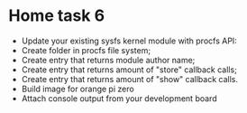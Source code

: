 # Home task 6
* Update your existing sysfs kernel module with procfs API:
* Create folder in procfs file system;
* Create entry that returns module author name;
* Create entry that returns amount of "store" callback calls;
* Create entry that returns amount of "show" callback calls.
* Build image for orange pi zero
* Attach console output from your development board
